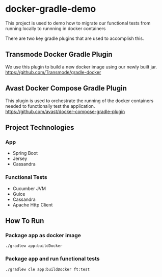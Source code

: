 # docker-gradle-demo

This project is used to demo how to migrate our functional tests from running locally to runnning in docker containers

There are two key gradle plugins that are used to accomplish this.

## Transmode Docker Gradle Plugin
We use this plugin to build a new docker image using our newly built jar.
https://github.com/Transmode/gradle-docker

## Avast Docker Compose Gradle Plugin
This plugin is used to orchestrate the running of the docker containers needed to functionally test the application.
https://github.com/avast/docker-compose-gradle-plugin

## Project Technologies
### App
* Spring Boot
* Jersey
* Cassandra

### Functional Tests
* Cucumber JVM
* Guice
* Cassandra
* Apache Http Client

## How To Run
### Package app as docker image
```./gradlew app:buildDocker```

### Package app and run functional tests
```./gradlew cle app:buildDocker ft:test```
